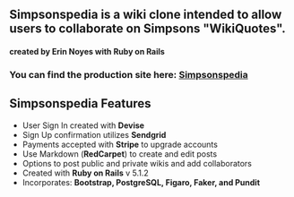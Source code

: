 ## Simpsonspedia is a wiki clone intended to allow users to collaborate on Simpsons "WikiQuotes".  
#### created by Erin Noyes with Ruby on Rails

### You can find the production site here:  [Simpsonspedia](https://simpsonspedia.herokuapp.com/)

## Simpsonspedia Features
* User Sign In created with **Devise**
* Sign Up confirmation utilizes **Sendgrid**
* Payments accepted with **Stripe** to upgrade accounts
* Use Markdown (**RedCarpet**) to create and edit posts
* Options to post public and private wikis and add collaborators
* Created with **Ruby on Rails** v 5.1.2
* Incorporates: **Bootstrap, PostgreSQL, Figaro, Faker, and Pundit**
